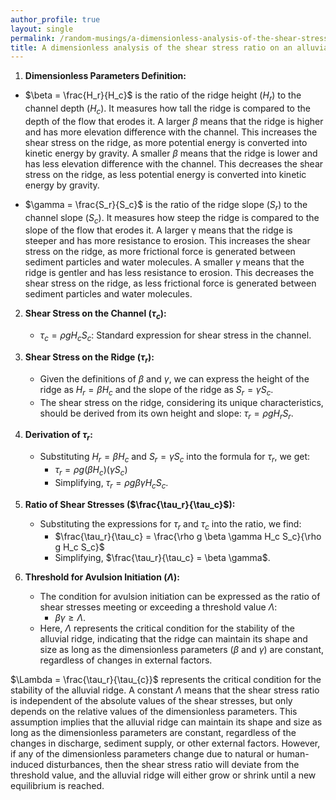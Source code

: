 ```yaml
---
author_profile: true
layout: single
permalink: /random-musings/a-dimensionless-analysis-of-the-shear-stress-ratio-on-an-alluvial-ridge
title: A dimensionless analysis of the shear stress ratio on an alluvial ridge
---
```



1. **Dimensionless Parameters Definition:**
- $\beta = \frac{H_r}{H_c}$ is the ratio of the ridge height ($H_r$​) to the channel depth ($H_c$​). It measures how tall the ridge is compared to the depth of the flow that erodes it. A larger $\beta$ means that the ridge is higher and has more elevation difference with the channel. This increases the shear stress on the ridge, as more potential energy is converted into kinetic energy by gravity. A smaller $\beta$ means that the ridge is lower and has less elevation difference with the channel. This decreases the shear stress on the ridge, as less potential energy is converted into kinetic energy by gravity.
 
- $\gamma = \frac{S_r}{S_c}$ is the ratio of the ridge slope ($S_r$​) to the channel slope ($S_c$​). It measures how steep the ridge is compared to the slope of the flow that erodes it. A larger γ means that the ridge is steeper and has more resistance to erosion. This increases the shear stress on the ridge, as more frictional force is generated between sediment particles and water molecules. A smaller $\gamma$ means that the ridge is gentler and has less resistance to erosion. This decreases the shear stress on the ridge, as less frictional force is generated between sediment particles and water molecules.

2. **Shear Stress on the Channel ($\tau_c$):**
   - $\tau_c = \rho g H_c S_c$: Standard expression for shear stress in the channel.

3. **Shear Stress on the Ridge ($\tau_r$):**
   - Given the definitions of $\beta$ and $\gamma$, we can express the height of the ridge as $H_r = \beta H_c$ and the slope of the ridge as $S_r = \gamma S_c$.
   - The shear stress on the ridge, considering its unique characteristics, should be derived from its own height and slope: $\tau_r = \rho g H_r S_r$.

4. **Derivation of $\tau_r$:**
   - Substituting $H_r = \beta H_c$ and $S_r = \gamma S_c$ into the formula for $\tau_r$, we get:
     - $\tau_r = \rho g (\beta H_c) (\gamma S_c)$
     - Simplifying, $\tau_r = \rho g \beta \gamma H_c S_c$.

5. **Ratio of Shear Stresses ($\frac{\tau_r}{\tau_c}$):**
   - Substituting the expressions for $\tau_r$ and $\tau_c$ into the ratio, we find:
     - $\frac{\tau_r}{\tau_c} = \frac{\rho g \beta \gamma H_c S_c}{\rho g H_c S_c}$
     - Simplifying, $\frac{\tau_r}{\tau_c} = \beta \gamma$.

6. **Threshold for Avulsion Initiation ($\Lambda$):**
   - The condition for avulsion initiation can be expressed as the ratio of shear stresses meeting or exceeding a threshold value $\Lambda$:
     - $\beta \gamma \geq \Lambda$.
   - Here, $\Lambda$ represents the critical condition for the stability of the alluvial ridge, indicating that the ridge can maintain its shape and size as long as the dimensionless parameters ($\beta$ and $\gamma$) are constant, regardless of changes in external factors.

$\Lambda = \frac{\tau_r}{\tau_{c}}$ represents the critical condition for the stability of the alluvial ridge. A constant $\Lambda$ means that the shear stress ratio is independent of the absolute values of the shear stresses, but only depends on the relative values of the dimensionless parameters. This assumption implies that the alluvial ridge can maintain its shape and size as long as the dimensionless parameters are constant, regardless of the changes in discharge, sediment supply, or other external factors. However, if any of the dimensionless parameters change due to natural or human-induced disturbances, then the shear stress ratio will deviate from the threshold value, and the alluvial ridge will either grow or shrink until a new equilibrium is reached.